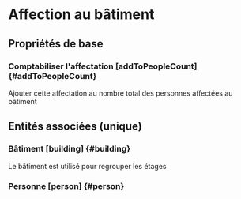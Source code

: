 # Affection au bâtiment
<!--- THIS FILE IS GENERATED PLEASE DO NOT EDIT IT DIRECTLY --->



## Propriétés de base

### Comptabiliser l'affectation [addToPeopleCount] {#addToPeopleCount}
        
Ajouter cette affectation au nombre total des personnes affectées au bâtiment

## Entités associées (unique)

### Bâtiment [building] {#building}
        
Le bâtiment est utilisé pour regrouper les étages
### Personne [person] {#person}
        





